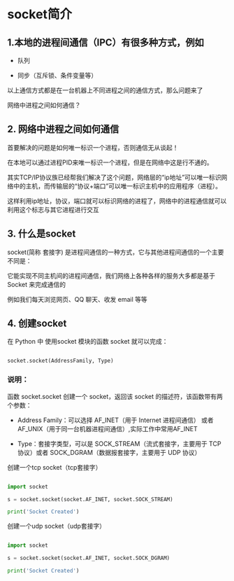 # socket简介

## 1.本地的进程间通信（IPC）有很多种方式，例如

- 队列

- 同步（互斥锁、条件变量等）

以上通信方式都是在一台机器上不同进程之间的通信方式，那么问题来了

网络中进程之间如何通信？

## 2. 网络中进程之间如何通信

首要解决的问题是如何唯一标识一个进程，否则通信无从谈起！

在本地可以通过进程PID来唯一标识一个进程，但是在网络中这是行不通的。

其实TCP/IP协议族已经帮我们解决了这个问题，网络层的“ip地址”可以唯一标识网络中的主机，而传输层的“协议+端口”可以唯一标识主机中的应用程序（进程）。

这样利用ip地址，协议，端口就可以标识网络的进程了，网络中的进程通信就可以利用这个标志与其它进程进行交互

## 3. 什么是socket

socket(简称 套接字) 是进程间通信的一种方式，它与其他进程间通信的一个主要不同是：

它能实现不同主机间的进程间通信，我们网络上各种各样的服务大多都是基于 Socket 来完成通信的

例如我们每天浏览网页、QQ 聊天、收发 email 等等

## 4. 创建socket

在 Python 中 使用socket 模块的函数 socket 就可以完成：

```

socket.socket(AddressFamily, Type)

```

### 说明：

函数 socket.socket 创建一个 socket，返回该 socket 的描述符，该函数带有两个参数：

- Address Family：可以选择 AF_INET（用于 Internet 进程间通信） 或者 AF_UNIX（用于同一台机器进程间通信）,实际工作中常用AF_INET

- Type：套接字类型，可以是 SOCK_STREAM（流式套接字，主要用于 TCP 协议）或者 SOCK_DGRAM（数据报套接字，主要用于 UDP 协议）

创建一个tcp socket（tcp套接字）

```python

import socket

s = socket.socket(socket.AF_INET, socket.SOCK_STREAM)

print('Socket Created')

```

创建一个udp socket（udp套接字）

```python

import socket

s = socket.socket(socket.AF_INET, socket.SOCK_DGRAM)

print('Socket Created')

```

